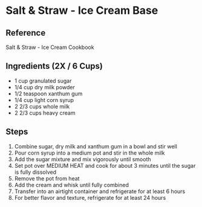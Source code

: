 # Salt & Straw - Ice Cream Base

## Reference

Salt & Straw - Ice Cream Cookbook

## Ingredients (2X / 6 Cups)

- 1 cup granulated sugar
- 1/4 cup dry milk powder
- 1/2 teaspoon xanthum gum
- 1/4 cup light corn syrup
- 2 2/3 cups whole milk
- 2 2/3 cups heavy cream

## Steps

1. Combine sugar, dry milk and xanthum gum in a bowl and stir well
2. Pour corn syrup into a medium pot and stir in the whole milk
3. Add the sugar mixture and mix vigorously until smooth
4. Set pot over MEDIUM HEAT and cook for about 3 minutes until the sugar is fully dissolved
5. Remove the pot from heat
6. Add the cream and whisk until fully combined
7. Transfer into an airtight container and refrigerate for at least 6 hours
8. For better flavor and texture, refrigerate for at least 24 hours
